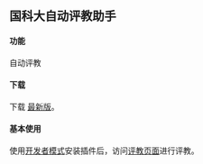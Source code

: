国科大自动评教助手
----

#### 功能

自动评教

#### 下载

下载 [最新版](https://codeload.github.com/banben/ucas_evaluate/zip/master)。

#### 基本使用

使用[开发者模式](http://chromecj.com/utilities/2015-04/423.html)安装插件后，访问[评教页面](http://jwxk.ucas.ac.cn/evaluate/45462)进行评教。

